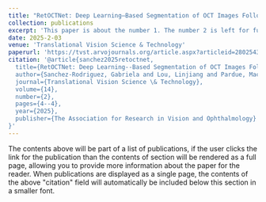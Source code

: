 ```yaml
---
title: "RetOCTNet: Deep Learning–Based Segmentation of OCT Images Following Retinal Ganglion Cell Injury"
collection: publications
excerpt: 'This paper is about the number 1. The number 2 is left for future work.'
date: 2025-2-03
venue: 'Translational Vision Science & Technology'
paperurl: 'https://tvst.arvojournals.org/article.aspx?articleid=2802543'
citation: '@article{sanchez2025retoctnet,
  title={RetOCTNet: Deep Learning--Based Segmentation of OCT Images Following Retinal Ganglion Cell Injury},
  author={Sanchez-Rodriguez, Gabriela and Lou, Linjiang and Pardue, Machelle T and Feola, Andrew J},
  journal={Translational Vision Science \& Technology},
  volume={14},
  number={2},
  pages={4--4},
  year={2025},
  publisher={The Association for Research in Vision and Ophthalmology}
}'
---
```


The contents above will be part of a list of publications, if the user clicks the link for the publication than the contents of section will be rendered as a full page, allowing you to provide more information about the paper for the reader. When publications are displayed as a single page, the contents of the above "citation" field will automatically be included below this section in a smaller font.
